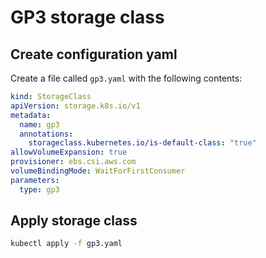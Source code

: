 # GP3 storage class

## Create configuration yaml

Create a file called `gp3.yaml` with the following contents:

```yaml
kind: StorageClass
apiVersion: storage.k8s.io/v1
metadata:
  name: gp3
  annotations:
    storageclass.kubernetes.io/is-default-class: "true"
allowVolumeExpansion: true
provisioner: ebs.csi.aws.com
volumeBindingMode: WaitForFirstConsumer
parameters:
  type: gp3
```

## Apply storage class

```bash
kubectl apply -f gp3.yaml
```

